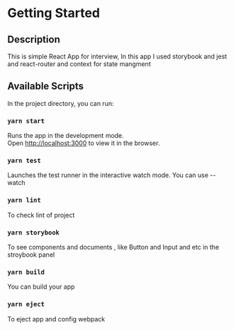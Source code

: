 # Getting Started 

## Description
This is simple React App for interview,
In this app I used storybook and jest and react-router and context for state mangment

## Available Scripts

In the project directory, you can run:

### `yarn start`
Runs the app in the development mode.\
Open [http://localhost:3000](http://localhost:3000) to view it in the browser.

### `yarn test`
Launches the test runner in the interactive watch mode.
You can use --watch 
### `yarn lint`
To check lint of project

### `yarn storybook`
To see components and documents , like Button and Input and etc in the stroybook panel
### `yarn build`
You can build your app 

### `yarn eject`
To eject app and config webpack 
